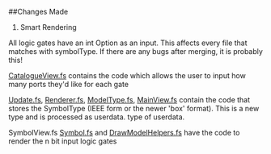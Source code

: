 ##Changes Made 

1. Smart Rendering

All logic gates have an int Option as an input. This affects every file that matches with symbolType. If there are any bugs after merging, it is probably this!

[CatalogueView.fs](./src/Renderer/UI/CatalogueView.fs) contains the code which allows the user to input how many ports they'd like for each gate

[Update.fs](./src/Renderer/UI/Update.fs), [Renderer.fs](./src/Renderer/Renderer.fs), [ModelType.fs](./src/Renderer/UI/ModelType.fs), [MainView.fs](./src/Renderer/UI/MainView.fs) contain the code that stores the SymbolType (IEEE form or the newer 'box' format). This is a new type
and is processed as userdata. type of userdata.

SymbolView.fs [Symbol.fs](./src/Renderer/DrawBlock/SymbolView.fs) and [DrawModelHelpers.fs](./src/Renderer/Common/DrawHelpers.fs) have the code to render the n bit input logic gates
